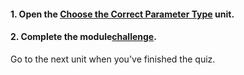 <head><base target="_blank"> </head>

#### **1. Open the [Choose the Correct Parameter Type](https://safe.my.trailhead.com/content/safe/modules/build-versatile-self-serve-workflows/choose-the-correct-parameter-type?trail_id=fme-server-authoring) unit.**

  


#### **2. Complete the module**[**challenge**](https://safe.my.trailhead.com/content/safe/modules/build-versatile-self-serve-workflows/choose-the-correct-parameter-type?trail_id=fme-server-authoring#challenge).

Go to the next unit when you've finished the quiz.


